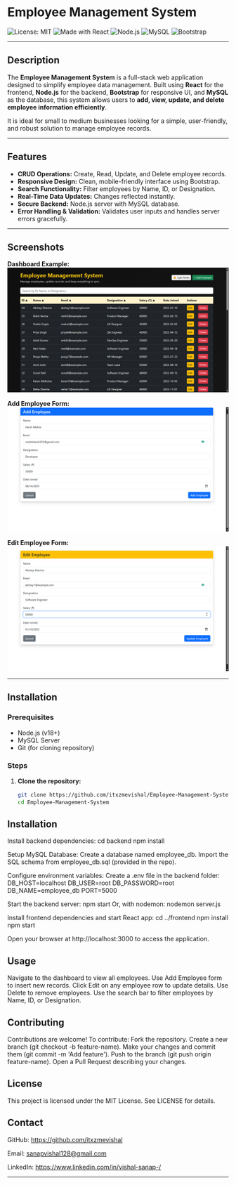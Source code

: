# Employee Management System

![License: MIT](https://img.shields.io/badge/License-MIT-green.svg)
![Made with React](https://img.shields.io/badge/Made%20with-React-blue.svg)
![Node.js](https://img.shields.io/badge/Backend-Node.js-green.svg)
![MySQL](https://img.shields.io/badge/Database-MySQL-blue.svg)
![Bootstrap](https://img.shields.io/badge/UI-Bootstrap-purple.svg)

---

## Description

The **Employee Management System** is a full-stack web application designed to simplify employee data management. Built using **React** for the frontend, **Node.js** for the backend, **Bootstrap** for responsive UI, and **MySQL** as the database, this system allows users to **add, view, update, and delete employee information efficiently**.

It is ideal for small to medium businesses looking for a simple, user-friendly, and robust solution to manage employee records.

---

## Features

- **CRUD Operations:** Create, Read, Update, and Delete employee records.
- **Responsive Design:** Clean, mobile-friendly interface using Bootstrap.
- **Search Functionality:** Filter employees by Name, ID, or Designation.
- **Real-Time Data Updates:** Changes reflected instantly.
- **Secure Backend:** Node.js server with MySQL database.
- **Error Handling & Validation:** Validates user inputs and handles server errors gracefully.

---

## Screenshots

**Dashboard Example:**  
![Dashboard Screenshot](https://github.com/itxzmevishal/Employee-Management-System/blob/d9a3cae6805e7dbb1a8edb1157a1d24cce8d336b/screenshots/Frontend-d.png)

**Add Employee Form:**  
![Add Employee Screenshot](https://github.com/itxzmevishal/Employee-Management-System/blob/d30e51feffa64f5a06c54b0c21f1bc69a2495268/screenshots/Add-e.png)

**Edit Employee Form:**  
![Edit Employee Screenshot](https://github.com/itxzmevishal/Employee-Management-System/blob/305fffb31945235be5d78cc9849d10fea545fc0c/screenshots/Edit-e.png)

---

## Installation

### Prerequisites

- Node.js (v18+)
- MySQL Server
- Git (for cloning repository)

### Steps

1. **Clone the repository:**
   ```bash
   git clone https://github.com/itxzmevishal/Employee-Management-System.git
   cd Employee-Management-System
   ```

## Installation

Install backend dependencies:
cd backend
npm install

Setup MySQL Database:
Create a database named employee_db.
Import the SQL schema from employee_db.sql (provided in the repo).

Configure environment variables:
Create a .env file in the backend folder:
DB_HOST=localhost
DB_USER=root
DB_PASSWORD=root
DB_NAME=employee_db
PORT=5000

Start the backend server:
npm start
Or, with nodemon:
nodemon server.js

Install frontend dependencies and start React app:
cd ../frontend
npm install
npm start

Open your browser at http://localhost:3000 to access the application.

## Usage

Navigate to the dashboard to view all employees.
Use Add Employee form to insert new records.
Click Edit on any employee row to update details.
Use Delete to remove employees.
Use the search bar to filter employees by Name, ID, or Designation.

## Contributing

Contributions are welcome! To contribute:
Fork the repository.
Create a new branch (git checkout -b feature-name).
Make your changes and commit them (git commit -m 'Add feature').
Push to the branch (git push origin feature-name).
Open a Pull Request describing your changes.

## License

This project is licensed under the MIT License. See LICENSE for details.

## Contact

GitHub: https://github.com/itxzmevishal 

Email: sanapvishal128@gmail.com 

LinkedIn: https://www.linkedin.com/in/vishal-sanap-/

---
